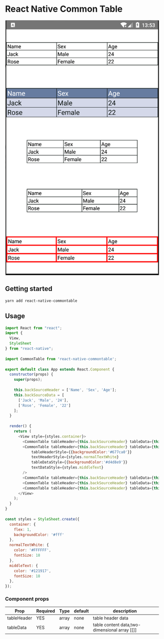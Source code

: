 
# React Native Common Table

<p align="center">
  <img src ="https://github.com/TophillZK/react-native-commontable/blob/master/Example.png" />
</p>

## Getting started
```bash
yarn add react-native-commontable
```

## Usage
```javascript
import React from "react";
import {
  View,
  StyleSheet
} from "react-native";

import CommonTable from 'react-native-commontable';

export default class App extends React.Component {
  constructor(props) {
    super(props);

    this.backSourceHeader = ['Name', 'Sex', 'Age'];
    this.backSourceData = [
      ['Jack', 'Male', '24'],
      ['Rose', 'Female', '22']
    ];
  }

  render() {
    return (
      <View style={styles.container}>
        <CommonTable tableHeader={this.backSourceHeader} tableData={this.backSourceData}/>
        <CommonTable tableHeader={this.backSourceHeader} tableData={this.backSourceData}
            tableHeaderStyle={{backgroundColor:'#677ca0'}}
            textHeaderStyle={styles.normalTextWhite}
            tableDataStyle={{backgroundColor:'#d4d8e9'}}
            textDataStyle={styles.middleText}
        />
        <CommonTable tableHeader={this.backSourceHeader} tableData={this.backSourceData} tableWidth={300}/>
        <CommonTable tableHeader={this.backSourceHeader} tableData={this.backSourceData} columnsWidth={[150,100,50]}/>
        <CommonTable tableHeader={this.backSourceHeader} tableData={this.backSourceData} borderWidth={3} borderColor='red'/>
      </View>
    );
  }
}

const styles = StyleSheet.create({
  container: {
    flex: 1,
    backgroundColor: '#fff'
  },
  normalTextWhite: {
    color: '#FFFFFF',
    fontSize: 18
  },
  middleText: {
    color: '#121917',
    fontSize: 18
  },
});
```
### Component props
| Prop | Required | Type | default | description |
| ---- | ---- | ----| ---- | ---- |
| tableHeader | YES | array | none | table header data |
| tableData | YES | array | none | table content data,two-dimensional array [[]] |